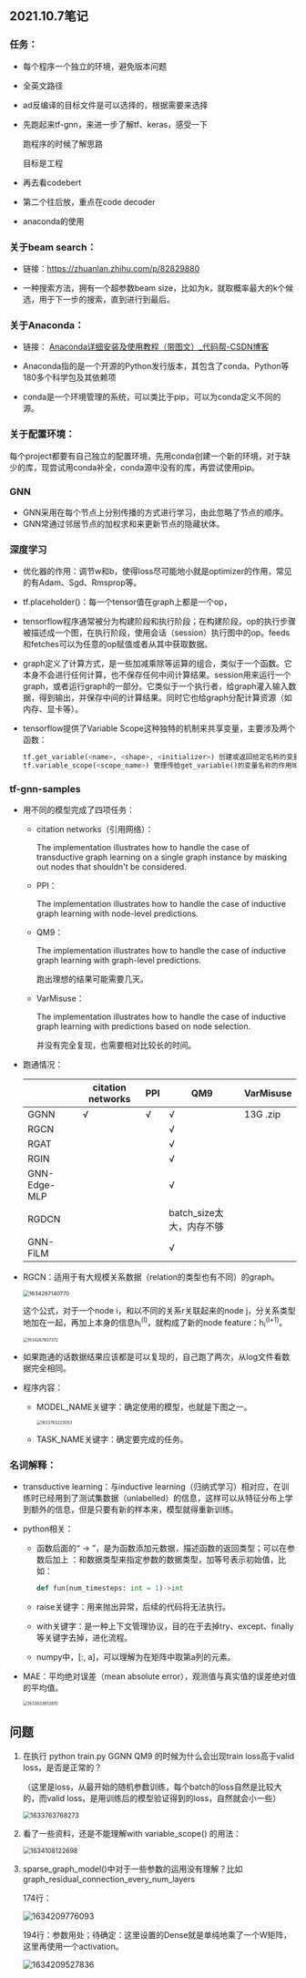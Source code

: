 ## 2021.10.7笔记

### 任务：

- 每个程序一个独立的环境，避免版本问题

- 全英文路径

- ad反编译的目标文件是可以选择的，根据需要来选择

- 先跑起来tf-gnn，来进一步了解tf、keras，感受一下

  跑程序的时候了解思路

  目标是工程

- 再去看codebert

- 第二个往后放，重点在code decoder

- anaconda的使用

### 关于beam search：

- 链接：https://zhuanlan.zhihu.com/p/82829880

- 一种搜索方法，拥有一个超参数beam size，比如为k，就取概率最大的k个候选，用于下一步的搜索，直到进行到最后。

### 关于Anaconda：

- 链接： [Anaconda详细安装及使用教程（带图文）_代码帮-CSDN博客](https://blog.csdn.net/ITLearnHall/article/details/81708148) 

- Anaconda指的是一个开源的Python发行版本，其包含了conda、Python等180多个科学包及其依赖项 
- conda是一个环境管理的系统，可以类比于pip，可以为conda定义不同的源。

### 关于配置环境：

每个project都要有自己独立的配置环境，先用conda创建一个新的环境，对于缺少的库，现尝试用conda补全，conda源中没有的库，再尝试使用pip。

### GNN

- GNN采用在每个节点上分别传播的方式进行学习，由此忽略了节点的顺序。
- GNN常通过邻居节点的加权求和来更新节点的隐藏状体。

### 深度学习

- 优化器的作用：调节w和b，使得loss尽可能地小就是optimizer的作用，常见的有Adam、Sgd、Rmsprop等。

- tf.placeholder()：每一个tensor值在graph上都是一个op，

- tensorflow程序通常被分为构建阶段和执行阶段；在构建阶段，op的执行步骤被描述成一个图，在执行阶段，使用会话（session）执行图中的op。feeds和fetches可以为任意的op赋值或者从其中获取数据。

- graph定义了计算方式，是一些加减乘除等运算的组合，类似于一个函数。它本身不会进行任何计算，也不保存任何中间计算结果。session用来运行一个graph，或者运行graph的一部分。它类似于一个执行者，给graph灌入输入数据，得到输出，并保存中间的计算结果。同时它也给graph分配计算资源（如内存、显卡等）。

- tensorflow提供了Variable Scope这种独特的机制来共享变量，主要涉及两个函数：

  ```tf
  tf.get_variable(<name>, <shape>, <initializer>) 创建或返回给定名称的变量
  tf.variable_scope(<scope_name>) 管理传给get_variable()的变量名称的作用域
  ```

### tf-gnn-samples

- 用不同的模型完成了四项任务：

  - citation networks（引用网络）：

    The implementation illustrates how to handle the case of transductive graph learning on a single graph instance by masking out nodes that shouldn't be considered. 

  - PPI：

    The implementation illustrates how to handle the case of inductive graph learning with node-level predictions. 

  - QM9：

    The implementation illustrates how to handle the case of inductive graph learning with graph-level predictions. 

    跑出理想的结果可能需要几天。

  - VarMisuse：

    The implementation illustrates how to handle the case of inductive graph learning with predictions based on node selection.

    并没有完全复现，也需要相对比较长的时间。

- 跑通情况：

  |              | citation networks | PPI  | QM9                      | VarMisuse |
  | ------------ | ----------------- | ---- | ------------------------ | --------- |
  | GGNN         | √                 | √    | √                        | 13G .zip  |
  | RGCN         |                   |      | √                        |           |
  | RGAT         |                   |      | √                        |           |
  | RGIN         |                   |      | √                        |           |
  | GNN-Edge-MLP |                   |      | √                        |           |
  | RGDCN        |                   |      | batch_size太大，内存不够 |           |
  | GNN-FiLM     |                   |      | √                        |           |

  

- RGCN：适用于有大规模关系数据（relation的类型也有不同）的graph。

  <img src="D:\APP\Typora\images_data\1634267140770.png" alt="1634267140770" style="zoom: 67%;" />

  这个公式，对于一个node i，和以不同的关系r关联起来的node j，分关系类型地加在一起，再加上本身的信息h<sub>i</sub><sup>(l)</sup>，就构成了新的node feature：h<sub>i</sub><sup>(l+1)</sup>。

  <img src="D:\APP\Typora\images_data\1634267607372.png" alt="1634267607372" style="zoom:50%;" />

- 如果跑通的话数据结果应该都是可以复现的，自己跑了两次，从log文件看数据完全相同。

- 程序内容：

  - MODEL_NAME关键字：确定使用的模型，也就是下图之一。

    <img src="D:\APP\Typora\images_data\1633763223053.png" alt="1633763223053" style="zoom:50%;" />

  - TASK_NAME关键字：确定要完成的任务。


### 名词解释：

- transductive learning：与inductive learning（归纳式学习）相对应，在训练时已经用到了测试集数据（unlabelled）的信息，这样可以从特征分布上学到额外的信息，但是只要有新的样本来，模型就得重新训练。

- python相关：

  - 函数后面的“ -> ”，是为函数添加元数据，描述函数的返回类型；可以在参数后加上 ：和数据类型来指定参数的数据类型，加等号表示初始值，比如：

    ```python
    def fun(num_timesteps: int = 1)->int
    ```
    
  - raise关键字：用来抛出异常，后续的代码将无法执行。
  
  - with关键字：是一种上下文管理协议，目的在于去掉try、except、finally等关键字去掉，进化流程。
  
  - numpy中，[:, a]，可以理解为在矩阵中取第a列的元素。
  
- MAE：平均绝对误差（mean absolute error），观测值与真实值的误差绝对值的平均值。

  <img src="D:\APP\Typora\images_data\1633833653810.png" alt="1633833653810" style="zoom:50%;" />



## 问题

1. 在执行 python train.py GGNN QM9 的时候为什么会出现train loss高于valid loss，是否是正常的？

   （这里是loss，从最开始的随机参数训练，每个batch的loss自然是比较大的，而valid loss，是用训练后的模型验证得到的loss，自然就会小一些）

   <img src="D:\APP\Typora\images_data\1633763768273.png" alt="1633763768273" style="zoom:80%;" />

2. 看了一些资料，还是不能理解with variable_scope() 的用法：

   <img src="D:\APP\Typora\images_data\1634108122698.png" alt="1634108122698" style="zoom:80%;" />

3. sparse_graph_model()中对于一些参数的运用没有理解？比如graph_residual_connection_every_num_layers

   174行：

   ![1634209776093](D:\APP\Typora\images_data\1634209776093.png)

   194行：参数用处；待确定：这里设置的Dense就是单纯地乘了一个W矩阵，这里再使用一个activation。

   ![1634209527836](D:\APP\Typora\images_data\1634209527836.png)